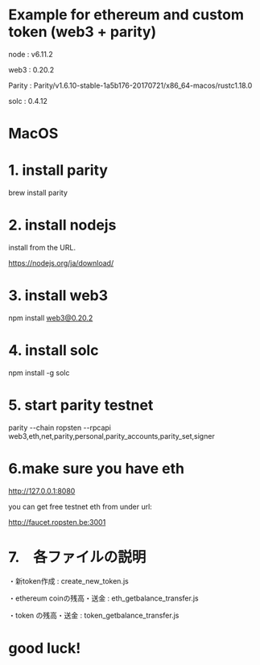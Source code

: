 # Example for ethereum and custom token (web3 + parity)
node   :   v6.11.2

web3   :  0.20.2

Parity :  Parity/v1.6.10-stable-1a5b176-20170721/x86_64-macos/rustc1.18.0

solc   :  0.4.12

# MacOS

# 1. install parity
brew install parity

# 2. install nodejs

install from the URL.

https://nodejs.org/ja/download/

# 3. install web3

npm install web3@0.20.2

# 4. install solc

npm install -g solc

# 5. start parity testnet

parity --chain ropsten --rpcapi web3,eth,net,parity,personal,parity_accounts,parity_set,signer

# 6.make sure you have eth

http://127.0.0.1:8080

you can get free testnet eth from under url:

http://faucet.ropsten.be:3001


# 7.　各ファイルの説明

・新token作成              : create_new_token.js

・ethereum coinの残高・送金 : eth_getbalance_transfer.js

・token の残高・送金        : token_getbalance_transfer.js



# good luck!
